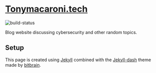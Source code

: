 # [Tonymacaroni.tech](https://Tonymacaroni.tech)

![build-status](https://github.com/T0nyMacaroni/Blog/actions/workflows/github-pages.yml/badge.svg)

Blog website discussing cybersecurity and other random topics.

## Setup

This page is created using [Jekyll](https://jekyllrb.com/) combined with the [Jekyll-dash](https://github.com/bitbrain/jekyll-dash) theme made by [bitbrain](https://bitbra.in/).